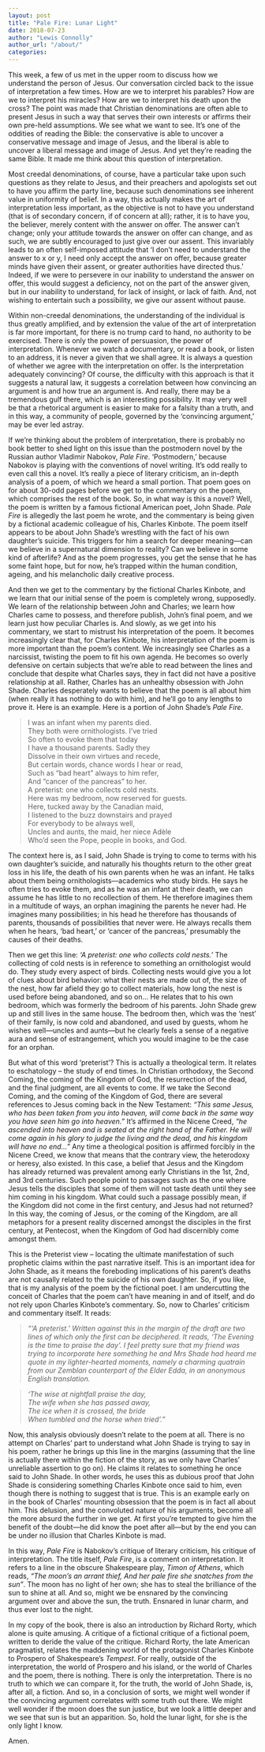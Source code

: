 ```yaml
---
layout: post
title: "Pale Fire: Lunar Light"
date: 2018-07-23
author: "Lewis Connolly"
author_url: "/about/"
categories:
---
```


This week, a few of us met in the upper room to discuss how we understand the person of Jesus. Our conversation circled back to the issue of interpretation a few times. How are we to interpret his parables? How are we to interpret his miracles? How are we to interpret his death upon the cross? The point was made that Christian denominations are often able to present Jesus in such a way that serves their own interests or affirms their own pre-held assumptions. We see what we want to see. It’s one of the oddities of reading the Bible: the conservative is able to uncover a conservative message and image of Jesus, and the liberal is able to uncover a liberal message and image of Jesus. And yet they’re reading the same Bible. It made me think about this question of interpretation.

Most creedal denominations, of course, have a particular take upon such questions as they relate to Jesus, and their preachers and apologists set out to have you affirm the party line, because such denominations see inherent value in uniformity of belief. In a way, this actually makes the art of interpretation less important, as the objective is not to have you understand (that is of secondary concern, if of concern at all); rather, it is to have you, the believer, merely content with the answer on offer. The answer can’t change; only your attitude towards the answer on offer can change, and as such, we are subtly encouraged to just give over our assent. This invariably leads to an often self-imposed attitude that ‘I don’t need to understand the answer to x or y, I need only accept the answer on offer, because greater minds have given their assent, or greater authorities have directed thus.’ Indeed, if we were to persevere in our inability to understand the answer on offer, this would suggest a deficiency, not on the part of the answer given, but in our inability to understand, for lack of insight, or lack of faith. And, not wishing to entertain such a possibility, we give our assent without pause.

Within non-creedal denominations, the understanding of the individual is thus greatly amplified, and by extension the value of the art of interpretation is far more important, for there is no trump card to hand, no authority to be exercised. There is only the power of persuasion, the power of interpretation. Whenever we watch a documentary, or read a book, or listen to an address, it is never a given that we shall agree. It is always a question of whether we agree with the interpretation on offer. Is the interpretation adequately convincing? Of course, the difficulty with this approach is that it suggests a natural law, it suggests a correlation between how convincing an argument is and how true an argument is. And really, there may be a tremendous gulf there, which is an interesting possibility. It may very well be that a rhetorical argument is easier to make for a falsity than a truth, and in this way, a community of people, governed by the ‘convincing argument,’ may be ever led astray.

If we’re thinking about the problem of interpretation, there is probably no book better to shed light on this issue than the postmodern novel by the Russian author Vladimir Nabokov, *Pale Fire*. ‘Postmodern,’ because Nabokov is playing with the conventions of novel writing. It’s odd really to even call this a novel. It’s really a piece of literary criticism, an in-depth analysis of a poem, of which we heard a small portion. That poem goes on for about 30-odd pages before we get to the commentary on the poem, which comprises the rest of the book. So, in what way is this a novel? Well, the poem is written by a famous fictional American poet, John Shade. *Pale Fire* is allegedly the last poem he wrote, and the commentary is being given by a fictional academic colleague of his, Charles Kinbote. The poem itself appears to be about John Shade’s wrestling with the fact of his own daughter’s suicide. This triggers for him a search for deeper meaning—can we believe in a supernatural dimension to reality? Can we believe in some kind of afterlife? And as the poem progresses, you get the sense that he has some faint hope, but for now, he’s trapped within the human condition, ageing, and his melancholic daily creative process.

And then we get to the commentary by the fictional Charles Kinbote, and we learn that our initial sense of the poem is completely wrong, supposedly. We learn of the relationship between John and Charles; we learn how Charles came to possess, and therefore publish, John’s final poem, and we learn just how peculiar Charles is. And slowly, as we get into his commentary, we start to mistrust his interpretation of the poem. It becomes increasingly clear that, for Charles Kinbote, his interpretation of the poem is more important than the poem’s content. We increasingly see Charles as a narcissist, twisting the poem to fit his own agenda. He becomes so overly defensive on certain subjects that we’re able to read between the lines and conclude that despite what Charles says, they in fact did not have a positive relationship at all. Rather, Charles has an unhealthy obsession with John Shade. Charles desperately wants to believe that the poem is all about him (when really it has nothing to do with him), and he’ll go to any lengths to prove it. Here is an example. Here is a portion of John Shade’s *Pale Fire*.

>I was an infant when my parents died.  
>They both were ornithologists. I’ve tried  
>So often to evoke them that today  
>I have a thousand parents. Sadly they  
>Dissolve in their own virtues and recede,  
>But certain words, chance words I hear or read,  
>Such as “bad heart” always to him refer,  
>And “cancer of the pancreas” to her.  
>A preterist: one who collects cold nests.  
>Here was my bedroom, now reserved for guests.  
>Here, tucked away by the Canadian maid,  
>I listened to the buzz downstairs and prayed  
>For everybody to be always well,  
>Uncles and aunts, the maid, her niece Adèle  
>Who’d seen the Pope, people in books, and God.

The context here is, as I said, John Shade is trying to come to terms with his own daughter’s suicide, and naturally his thoughts return to the other great loss in his life, the death of his own parents when he was an infant. He talks about them being ornithologists—academics who study birds. He says he often tries to evoke them, and as he was an infant at their death, we can assume he has little to no recollection of them. He therefore imagines them in a multitude of ways, an orphan imagining the parents he never had. He imagines many possibilities; in his head he therefore has thousands of parents, thousands of possibilities that never were. He always recalls them when he hears, ‘bad heart,’ or ‘cancer of the pancreas,’ presumably the causes of their deaths.

Then we get this line: *‘A preterist: one who collects cold nests.’* The collecting of cold nests is in reference to something an ornithologist would do. They study every aspect of birds. Collecting nests would give you a lot of clues about bird behavior: what their nests are made out of, the size of the nest, how far afield they go to collect materials, how long the nest is used before being abandoned, and so on… He relates that to his own bedroom, which was formerly the bedroom of his parents. John Shade grew up and still lives in the same house. The bedroom then, which was the ‘nest’ of their family, is now cold and abandoned, and used by guests, whom he wishes well—uncles and aunts—but he clearly feels a sense of a negative aura and sense of estrangement, which you would imagine to be the case for an orphan.

But what of this word ‘preterist’? This is actually a theological term. It relates to eschatology – the study of end times. In Christian orthodoxy, the Second Coming, the coming of the Kingdom of God, the resurrection of the dead, and the final judgment, are all events to come. If we take the Second Coming, and the coming of the Kingdom of God, there are several references to Jesus coming back in the New Testament: *“This same Jesus, who has been taken from you into heaven, will come back in the same way you have seen him go into heaven.”* It’s affirmed in the Nicene Creed, *“he ascended into heaven and is seated at the right hand of the Father. He will come again in his glory to judge the living and the dead, and his kingdom will have no end…”* Any time a theological position is affirmed forcibly in the Nicene Creed, we know that means that the contrary view, the heterodoxy or heresy, also existed. In this case, a belief that Jesus and the Kingdom has already returned was prevalent among early Christians in the 1st, 2nd, and 3rd centuries. Such people point to passages such as the one where Jesus tells the disciples that some of them will not taste death until they see him coming in his kingdom. What could such a passage possibly mean, if the Kingdom did not come in the first century, and Jesus had not returned? In this way, the coming of Jesus, or the coming of the Kingdom, are all metaphors for a present reality discerned amongst the disciples in the first century, at Pentecost, when the Kingdom of God had discernibly come amongst them.

This is the Preterist view – locating the ultimate manifestation of such prophetic claims within the past narrative itself. This is an important idea for John Shade, as it means the foreboding implications of his parent’s deaths are not causally related to the suicide of his own daughter. So, if you like, that is my analysis of the poem by the fictional poet. I am undercutting the conceit of Charles that the poem can’t have meaning in and of itself, and do not rely upon Charles Kinbote’s commentary. So, now to Charles’ criticism and commentary itself. It reads:

> *“‘A preterist.’ Written against this in the margin of the draft are two lines of which only the first can be deciphered. It reads, ‘The Evening is the time to praise the day’. I feel pretty sure that my friend was trying to incorporate here something he and Mrs Shade had heard me quote in my lighter-hearted moments, namely a charming quatrain from our Zemblan counterpart of the Elder Edda, in an anonymous English translation.*

> *‘The wise at nightfall praise the day,  
The wife when she has passed away,  
The ice when it is crossed, the bride  
When tumbled and the horse when tried’.”*

Now, this analysis obviously doesn’t relate to the poem at all. There is no attempt on Charles’ part to understand what John Shade is trying to say in his poem, rather he brings up this line in the margins (assuming that the line is actually there within the fiction of the story, as we only have Charles’ unreliable assertion to go on). He claims it relates to something he once said to John Shade. In other words, he uses this as dubious proof that John Shade is considering something Charles Kinbote once said to him, even though there is nothing to suggest that is true. This is an example early on in the book of Charles’ mounting obsession that the poem is in fact all about him. This delusion, and the convoluted nature of his arguments, become all the more absurd the further in we get. At first you’re tempted to give him the benefit of the doubt—he did know the poet after all—but by the end you can be under no illusion that Charles Kinbote is mad.

In this way, *Pale Fire* is Nabokov’s critique of literary criticism, his critique of interpretation. The title itself, *Pale Fire*, is a comment on interpretation. It refers to a line in the obscure Shakespeare play, *Timon of Athens*, which reads, *“The moon’s an arrant thief, And her pale fire she snatches from the sun”*. The moon has no light of her own; she has to steal the brilliance of the sun to shine at all. And so, might we be ensnared by the convincing argument over and above the sun, the truth. Ensnared in lunar charm, and thus ever lost to the night.

In my copy of the book, there is also an introduction by Richard Rorty, which alone is quite amusing. A critique of a fictional critique of a fictional poem, written to deride the value of the critique. Richard Rorty, the late American pragmatist, relates the maddening world of the protagonist Charles Kinbote to Prospero of Shakespeare’s *Tempest*. For really, outside of the interpretation, the world of Prospero and his island, or the world of Charles and the poem, there is nothing. There is only the interpretation. There is no truth to which we can compare it, for the truth, the world of John Shade, is, after all, a fiction. And so, in a conclusion of sorts, we might well wonder if the convincing argument correlates with some truth out there. We might well wonder if the moon does the sun justice, but we look a little deeper and we see that sun is but an apparition. So, hold the lunar light, for she is the only light I know.

Amen.